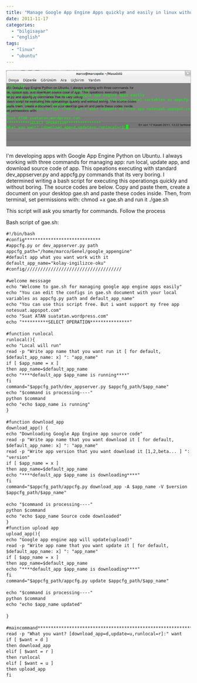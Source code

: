 ```yaml
---
title: "Manage Google App Engine Apps quickly and easily in linux without terminal-hell"
date: 2011-11-17
categories: 
  - "bilgisayar"
  - "english"
tags: 
  - "linux"
  - "ubuntu"
---
```


[![](/images/ekrangoruntusu-2011-11-17-122346.png "EkranGoruntusu - 2011-11-17 12:23:46")](http://suatatan.wordpress.com/wp-content/uploads/2011/11/ekrangoruntusu-2011-11-17-122346.png)

I'm developing apps with Google App Engine Python on Ubuntu. I always working with three commands for managing app: run local, update app, and download source code of app. This opeations executing with standard dev\_appserver.py and appcfg.py commands that its very boring. I determined writing a bash script for executing this operationgs quickly and without boring. The source codes are below. Copy and paste them, create a document on your desktop gae.sh and paste these codes inside. Then, from terminal, set permissions with: chmod +x gae.sh and run it ./gae.sh

This script will ask you smartly for commands. Follow the process

Bash script of gae.sh:

```
#!/bin/bash
#config*****************************
#appcfg.py or dev_appserver.py path
appcfg_path="/home/marco/Genel/google_appengine"
#default app what you want work with it
default_app_name="kolay-ingilizce-oku"
#config/////////////////////////////////////

#welcome messsage
echo "Welcome to gae.sh for managing google app engine apps easily"
echo "You can edit the configs in gae.sh document with your local variables as appcfg.py path and default_app_name"
echo "You can use this script free. But i want support my free app notesuat.appspot.com"
echo "Suat ATAN suatatan.wordpress.com"
echo "**********SELECT OPERATION***************"

#function runlocal
runlocal(){
echo "Local will run"
read -p "Write app name that you want run it [ for default, $default_app_name: x] ": "app_name"
if [ $app_name = x ]
then app_name=$default_app_name
echo "****default_app $app_name is running****"
fi
command="$appcfg_path/dev_appserver.py $appcfg_path/$app_name"
echo "$command is processing----"
python $command
echo "echo $app_name is running"
}

#function download_app
download_app() {
echo "Downloading Google App Engine app source code"
read -p "Write app name that you want download it [ for default, $default_app_name: x] ": "app_name"
read -p "Write app version that you want download it [1,2,beta... ] ": "version"
if [ $app_name = x ]
then app_name=$default_app_name
echo "****default_app $app_name is downloading****"
fi
command="$appcfg_path/appcfg.py download_app -A $app_name -V $version $appcfg_path/$app_name"

echo "$command is processing----"
python $command
echo "echo $app_name Source code downloaded"
}
#function upload app
upload_app(){
echo "Google app engine app will update(upload)"
read -p "Write app name that you want update it [ for default, $default_app_name: x] ": "app_name"
if [ $app_name = x ]
then app_name=$default_app_name
echo "****default_app $app_name is downloading****"
fi
command="$appcfg_path/appcfg.py update $appcfg_path/$app_name"

echo "$command is processing----"
python $command
echo "echo $app_name updated"

}

#maincommand***************************************************************************************
read -p "What you want? [download_app=d,update=u,runlocal=r]:" want
if [ $want = d ]
then download_app
elif [ $want = r ]
then runlocal
elif [ $want = u ]
then upload_app
fi
```
